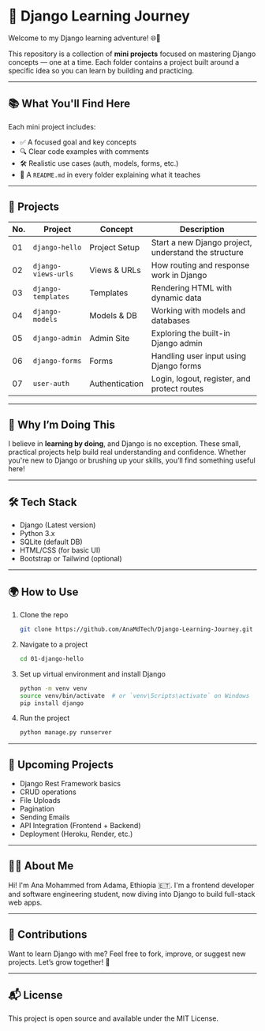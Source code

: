 # 🐍 Django Learning Journey

Welcome to my Django learning adventure! 🌐🧠

This repository is a collection of **mini projects** focused on mastering Django concepts — one at a time. Each folder contains a project built around a specific idea so you can learn by building and practicing.

---

## 📚 What You'll Find Here

Each mini project includes:
- ✅ A focused goal and key concepts
- 🔍 Clear code examples with comments
- 🛠️ Realistic use cases (auth, models, forms, etc.)
- 📘 A `README.md` in every folder explaining what it teaches

---

## 🧩 Projects

| No. | Project | Concept | Description |
|-----|---------|---------|-------------|
| 01  | `django-hello` | Project Setup | Start a new Django project, understand the structure |
| 02  | `django-views-urls` | Views & URLs | How routing and response work in Django |
| 03  | `django-templates` | Templates | Rendering HTML with dynamic data |
| 04  | `django-models` | Models & DB | Working with models and databases |
| 05  | `django-admin` | Admin Site | Exploring the built-in Django admin |
| 06  | `django-forms` | Forms | Handling user input using Django forms |
| 07  | `user-auth` | Authentication | Login, logout, register, and protect routes |

---

## 🎯 Why I’m Doing This

I believe in **learning by doing**, and Django is no exception. These small, practical projects help build real understanding and confidence. Whether you're new to Django or brushing up your skills, you’ll find something useful here!

---

## 🛠️ Tech Stack

- Django (Latest version)
- Python 3.x
- SQLite (default DB)
- HTML/CSS (for basic UI)
- Bootstrap or Tailwind (optional)

---

## 🌍 How to Use

1. Clone the repo  
    ```bash
    git clone https://github.com/AnaMdTech/Django-Learning-Journey.git
    ```

2. Navigate to a project  
    ```bash
    cd 01-django-hello
    ```

3. Set up virtual environment and install Django  
    ```bash
    python -m venv venv
    source venv/bin/activate  # or `venv\Scripts\activate` on Windows
    pip install django
    ```

4. Run the project  
    ```bash
    python manage.py runserver
    ```

---

## 🧠 Upcoming Projects

- Django Rest Framework basics  
- CRUD operations  
- File Uploads  
- Pagination  
- Sending Emails  
- API Integration (Frontend + Backend)  
- Deployment (Heroku, Render, etc.)

---

## 🧕🏾 About Me

Hi! I'm Ana Mohammed from Adama, Ethiopia 🇪🇹. I'm a frontend developer and software engineering student, now diving into Django to build full-stack web apps.

---

## 🤝 Contributions

Want to learn Django with me? Feel free to fork, improve, or suggest new projects. Let’s grow together! 🤝

---

## 📬 License

This project is open source and available under the MIT License.